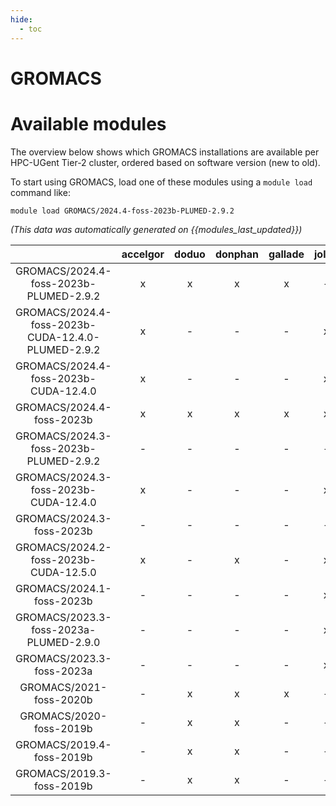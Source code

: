 ```yaml
---
hide:
  - toc
---
```


GROMACS
=======

# Available modules


The overview below shows which GROMACS installations are available per HPC-UGent Tier-2 cluster, ordered based on software version (new to old).

To start using GROMACS, load one of these modules using a `module load` command like:

```shell
module load GROMACS/2024.4-foss-2023b-PLUMED-2.9.2
```

*(This data was automatically generated on {{modules_last_updated}})*  

| |accelgor|doduo|donphan|gallade|joltik|shinx|skitty|
| :---: | :---: | :---: | :---: | :---: | :---: | :---: | :---: |
|GROMACS/2024.4-foss-2023b-PLUMED-2.9.2|x|x|x|x|-|x|x|
|GROMACS/2024.4-foss-2023b-CUDA-12.4.0-PLUMED-2.9.2|x|-|-|-|x|-|-|
|GROMACS/2024.4-foss-2023b-CUDA-12.4.0|x|-|-|-|x|-|-|
|GROMACS/2024.4-foss-2023b|x|x|x|x|x|x|x|
|GROMACS/2024.3-foss-2023b-PLUMED-2.9.2|-|-|-|-|-|x|x|
|GROMACS/2024.3-foss-2023b-CUDA-12.4.0|x|-|-|-|x|-|-|
|GROMACS/2024.3-foss-2023b|-|-|-|-|-|x|x|
|GROMACS/2024.2-foss-2023b-CUDA-12.5.0|x|-|x|-|x|-|-|
|GROMACS/2024.1-foss-2023b|-|-|-|-|x|x|x|
|GROMACS/2023.3-foss-2023a-PLUMED-2.9.0|-|-|-|-|x|x|x|
|GROMACS/2023.3-foss-2023a|-|-|-|-|x|x|x|
|GROMACS/2021-foss-2020b|-|x|x|x|-|-|-|
|GROMACS/2020-foss-2019b|-|x|x|-|-|-|-|
|GROMACS/2019.4-foss-2019b|-|x|x|-|-|-|-|
|GROMACS/2019.3-foss-2019b|-|x|x|-|-|-|-|
